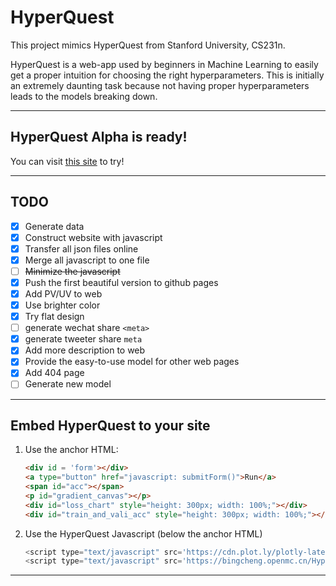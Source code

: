 # HyperQuest
This project mimics HyperQuest from Stanford University, CS231n.

HyperQuest is a web-app used by beginners in Machine Learning to easily get a proper intuition for choosing the right hyperparameters. This is initially an extremely daunting task because not having proper hyperparameters leads to the models breaking down.

---

## HyperQuest Alpha is ready!

You can visit [this site](https://bingcheng.openmc.cn/HyperQuest/) to try!

---

## TODO

- [x] Generate data
- [x] Construct website with javascript
- [x] Transfer all json files online
- [x] Merge all javascript to one file
- [ ] ~~Minimize the javascript~~
- [x] Push the first beautiful version to github pages
- [x] Add PV/UV to web
- [x] Use brighter color
- [x] Try flat design
- [ ] generate wechat share `<meta>`
- [x] generate tweeter share `meta`
- [x] Add more description to web
- [x] Provide the easy-to-use model for other web pages
- [x] Add 404 page
- [ ] Generate new model

---

## Embed HyperQuest to your site

1. Use the anchor HTML:

   ```html
   <div id = 'form'></div>
   <a type="button" href="javascript: submitForm()">Run</a>
   <span id="acc"></span>
   <p id="gradient_canvas"></p>
   <div id="loss_chart" style="height: 300px; width: 100%;"></div>
   <div id="train_and_vali_acc" style="height: 300px; width: 100%;"></div>
   ```

2. Use the HyperQuest Javascript (below the anchor HTML)

   ```javascript
   <script type="text/javascript" src='https://cdn.plot.ly/plotly-latest.min.js'></script>
   <script type="text/javascript" src='https://bingcheng.openmc.cn/HyperQuest/html/hyperquest-0.1.0.js'></script>
   ```

---

